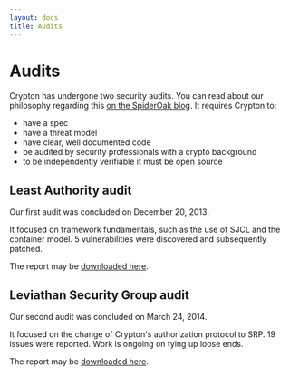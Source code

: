```yaml
---
layout: docs
title: Audits
---
```


# Audits

Crypton has undergone two security audits. You can read about our philosophy regarding this [on the SpiderOak blog](https://blog.spideroak.com/20140220090004-responsibly-bringing-new-cryptography-product-market). It requires Crypton to:

* have a spec
* have a threat model
* have clear, well documented code
* be audited by security professionals with a crypto background
* to be independently verifiable it must be open source

## Least Authority audit

Our first audit was concluded on December 20, 2013.

It focused on framework fundamentals, such as the use of SJCL and the container model. 5 vulnerabilities were discovered and subsequently patched.

The report may be [downloaded here](https://spideroak.com/share/PFXWQM3PN5FGK/LeastAuthorityAuditResults/tmp/LeastAuthorityAuditResults/LeastAuthority-Crypton-audit-report.pdf).

## Leviathan Security Group audit

Our second audit was concluded on March 24, 2014.

It focused on the change of Crypton's authorization protocol to SRP. 19 issues were reported. Work is ongoing on tying up loose ends.

The report may be [downloaded here](http://web.archive.org/web/20150403175113/http://www.leviathansecurity.com/wp-content/uploads/SpiderOak-Crypton_pentest-Final_report_u.pdf).
